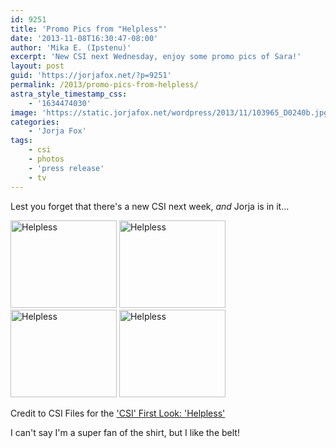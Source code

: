 ```yaml
---
id: 9251
title: 'Promo Pics from "Helpless"'
date: '2013-11-08T16:30:47-08:00'
author: 'Mika E. (Ipstenu)'
excerpt: 'New CSI next Wednesday, enjoy some promo pics of Sara!'
layout: post
guid: 'https://jorjafox.net/?p=9251'
permalink: /2013/promo-pics-from-helpless/
astra_style_timestamp_css:
    - '1634474030'
image: 'https://static.jorjafox.net/wordpress/2013/11/103965_D0240b.jpg'
categories:
    - 'Jorja Fox'
tags:
    - csi
    - photos
    - 'press release'
    - tv
---
```


Lest you forget that there's a new CSI next week, _and_ Jorja is in it...

<a href="https://jorjafox.net/gallery/tv/csi/pub/s14/promo/103965_d0092b.jpg"><img class="alignnone size-thumbnail wp-image-9253" alt="Helpless" src="//static.jorjafox.net/wordpress/2013/11/103965_d0092b_200_cw200_ch200_thumb-170x140.jpg" width="170" height="140" /></a> <a href="https://jorjafox.net/gallery/tv/csi/pub/s14/promo/103965_d0223b.jpg"><img class="alignnone size-thumbnail wp-image-9254" alt="Helpless" src="//static.jorjafox.net/wordpress/2013/11/103965_d0223b_200_cw200_ch200_thumb-170x140.jpg" width="170" height="140" /></a> <a href="https://jorjafox.net/gallery/tv/csi/pub/s14/promo/103965_d0237b.jpg"><img class="alignnone size-thumbnail wp-image-9255" alt="Helpless" src="//static.jorjafox.net/wordpress/2013/11/103965_d0237b_200_cw200_ch200_thumb-170x140.jpg" width="170" height="140" /></a> <a href="https://jorjafox.net/gallery/tv/csi/pub/s14/promo/103965_d0240b.jpg"><img class="alignnone size-thumbnail wp-image-9256" alt="Helpless" src="//static.jorjafox.net/wordpress/2013/11/103965_d0240b_200_cw200_ch200_thumb-170x140.jpg" width="170" height="140" /></a>

Credit to CSI Files for the <a href="http://www.csifiles.com/content/2013/11/csi-first-look-helpless/">'CSI' First Look: 'Helpless'</a>

I can't say I'm a super fan of the shirt, but I like the belt!
